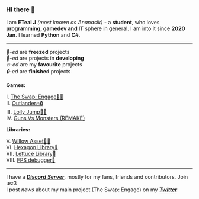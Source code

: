 ### Hi there 👋

I am **ETeal J** *(most known as Ananasik)* - a **student**, who loves **programming, gamedev and IT** sphere in general. I am into it since **2020 Jan**. I learned **Python** and **C#**. 

<hr>

*🧊-ed* are **freezed** projects<br>
*🔨-ed* are projects in **developing**<br>
*🔥-ed* are my **favourite** projects<br>
*🔒-ed* are **finished** projects <br>

 **Games:**

I.    <a href="https://github.com/AnanasikDev/The_Swap_Engage_Public">The Swap: Engage🔨🔥</a><br/>
II.   <a href="https://github.com/AnanasikDev/Outlander">Outlander🔥🔒</a><br/>
III.  <a href="https://github.com/AnanasikDev/LollyJump">Lolly Jump🧊🔥</a><br/>
IV.   <a href="https://github.com/AnanasikDev/Strategy">Guns Vs Monsters (REMAKE)</a><br/>
 
**Libraries:**

V.    <a href="https://github.com/AnanasikDev/Willow">Willow Asset🔨🔥</a><br/>
VI.   <a href="https://github.com/AnanasikDev/Hexagon">Hexagon Library🧊</a><br/>
VII.  <a href="https://github.com/AnanasikDev/Lettuce">Lettuce Library🧊</a><br/>
VIII. <a href="https://github.com/AnanasikDev/FrameRateDebugger">FPS debugger🔨</a><br/>

<hr>

I have a ***<a href="https://discord.gg/HRB6KG8Xby">Discord Server</a>***, mostly for my fans, friends and contributors. Join us:3<br/>
I post *news* about my main project (The Swap: Engage) on my ***<a href="https://twitter.com/Ananasi95910479">Twitter</a>***

